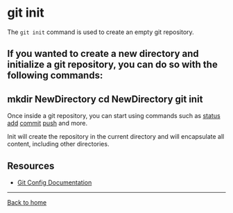# git init

The `git init` command is used to create an empty git repository.

If you wanted to create a new directory and initialize a git repository, you can do so with the following commands:
---

mkdir NewDirectory
cd NewDirectory
git init
---

Once inside a git repository, you can start using commands such as
[status](./Status.md)
[add](./Add.md)
[commit](./Commit.md)
[push](./Push.md)
and more.

Init will create the repository in the current directory and will encapsulate all content, including other directories.

## Resources

- [Git Config Documentation](https://git-scm.com/docs/git-config)

---

[Back to home](../README.md)